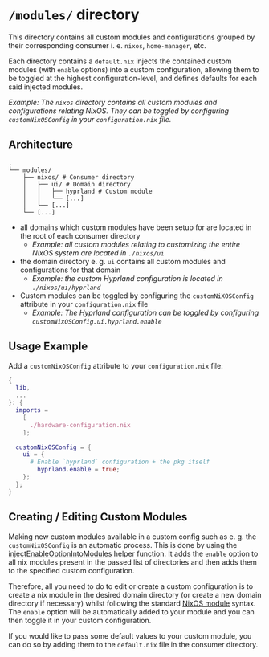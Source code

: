 # `/modules/` directory

This directory contains all custom modules and configurations grouped by their corresponding consumer i. e. `nixos`, `home-manager`, etc.

Each directory contains a `default.nix` injects the contained custom modules (with `enable` options) into a custom configuration, allowing them to be toggled at the highest configuration-level, and defines defaults for each said injected modules.

*Example: The `nixos` directory contains all custom modules and configurations relating NixOS. They can be toggled by configuring `customNixOSConfig` in your `configuration.nix` file.*

## Architecture

```plaintext
.
└── modules/
    ├── nixos/ # Consumer directory
    │   ├── ui/ # Domain directory
    │   │   ├── hyprland # Custom module
    │   │   └── [...]
    │   └── [...]
    └── [...]
```

- all domains which custom modules have been setup for are located in the root of each consumer directory
  - *Example: all custom modules relating to customizing the entire NixOS system are located in `./nixos/ui`*
- the domain directory e. g. `ui` contains all custom modules and configurations for that domain
  - *Example: the custom Hyprland configuration is located in `./nixos/ui/hyprland`*
- Custom modules can be toggled by configuring the `customNiXOSConfig` attribute in your `configuration.nix` file
  - *Example: The Hyprland configuration can be toggled by configuring `customNixOSConfig.ui.hyprland.enable`*

## Usage Example

Add a `customNixOSConfig` attribute to your `configuration.nix` file:

```nix
{
  lib,
  ...
}: {
  imports =
    [
      ./hardware-configuration.nix
    ];

  customNixOSConfig = {
    ui = {
      # Enable `hyprland` configuration + the pkg itself
        hyprland.enable = true;
    };
  };
}
```

## Creating / Editing Custom Modules

Making new custom modules available in a custom config such as e. g. the `customNixOSConfig` is an automatic process. This is done by using the [injectEnableOptionIntoModules](../lib/modules/injectEnableOptionIntoModules.nix) helper function. It adds the `enable` option to all nix modules present in the passed list of directories and then adds them to the specified custom configuration.

Therefore, all you need to do to edit or create a custom configuration is to create a nix module in the desired domain directory (or create a new domain directory if necessary) whilst following the standard [NixOS module](https://nixos.wiki/wiki/NixOS_modules) syntax. The `enable` option will be automatically added to your module and you can then toggle it in your custom configuration.

If you would like to pass some default values to your custom module, you can do so by adding them to the `default.nix` file in the consumer directory.
